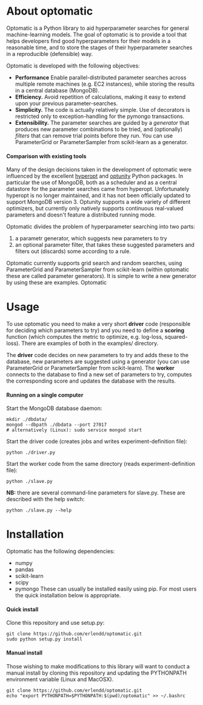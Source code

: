 # About optomatic
Optomatic is a Python library to aid hyperparameter searches for general machine-learning models. The goal of optomatic is to provide a tool that helps developers find good hyperparameters for their models in a reasonable time, and to store the stages of their hyperparameter searches in a reproducible (defensible) way. 

Optomatic is developed with the following objectives:
* **Performance** Enable parallel-distributed parameter searches across multiple remote machines (e.g. EC2 instances), while storing the results in a central database (MongoDB).
* **Efficiency.** Avoid repetition of calculations, making it easy to extend upon your previous parameter-searches.
* **Simplicity.** The code is actually relatively simple. Use of decorators is restricted only to exception-handling for the pymongo transactions.
* **Extensibility.** The parameter searches are guided by a *generator* that produces new parameter combinations to be tried, and (optionally) *filters* that can remove trial points before they run. You can use ParameterGrid or ParameterSampler from scikit-learn as a generator.

#### Comparison with existing tools
Many of the design decisions taken in the development of optomatic were influenced by the excellent [hyperopt](https://github.com/hyperopt/hyperopt) and [optunity](https://github.com/claesenm/optunity) Python packages. In particular the use of MongoDB, both as a scheduler and as a central datastore for the parameter searches came from hyperopt. Unfortunately hyperopt is no longer maintained, and it has not been officially updated to support MongoDB version 3. Optunity supports a wide variety of different optimizers, but currently only natively supports continuous real-valued parameters and doesn't feature a distributed running mode.

Optomatic divides the problem of hyperparameter searching into two parts:

1. a parametr generator, which suggests new parameters to try
2. an optional parameter filter, that takes these suggested parameters and filters out (discards) some according to a rule.



Optomatic currently supports grid search and random searches, using ParameterGrid and ParameterSampler from scikit-learn (within optomatic these are called parameter generators). It is simple to write a new generator by using these are examples. Optomatic 

# Usage
To use optomatic you need to make a very short **driver** code (responsible for deciding which parameters to try) and you need to define a **scoring** function (which computes the metric to optimize, e.g. log-loss, squared-loss). There are examples of both in the examples/ directory.

The **driver** code decides on new parameters to try and adds these to the database, new parameters are suggested using a generator (you can use ParameterGrid or ParameterSampler from scikit-learn). The **worker** connects to the database to find a new set of parameters to try, computes the corresponding score and updates the database with the results. 

#### Running on a single computer
Start the MongoDB database daemon:

    mkdir ./dbdata/
    mongod --dbpath ./dbdata --port 27017
    # alternatively (Linux): sudo service mongod start

Start the driver code (creates jobs and writes experiment-definition file):

    python ./driver.py

Start the worker code from the same directory (reads experiment-definition file):

    python ./slave.py 

**NB:** there are several command-line parameters for slave.py. These are described with the help switch:

    python ./slave.py --help

# Installation

Optomatic has the following dependencies:
* numpy
* pandas
* scikit-learn
* scipy
* pymongo
These can usually be installed easily using pip. For most users the quick installation below is appropriate.

#### Quick install
Clone this repository and use setup.py:

    git clone https://github.com/erlendd/optomatic.git
    sudo python setup.py install

#### Manual install
Those wishing to make modifications to this library will want to conduct a manual install by cloning this repository and updating the PYTHONPATH environment variable (Linux and MacOSX).

    git clone https://github.com/erlendd/optomatic.git
    echo "export PYTHONPATH=$PYTHONPATH:$(pwd)/optomatic" >> ~/.bashrc



